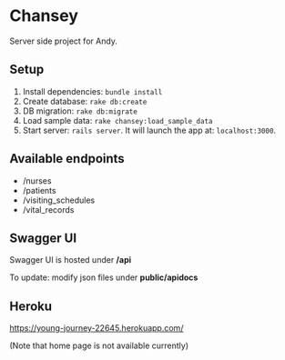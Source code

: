 # Chansey
Server side project for Andy.

## Setup
1. Install dependencies: `bundle install`
2. Create database: `rake db:create`
3. DB migration: `rake db:migrate`
4. Load sample data: `rake chansey:load_sample_data`
5. Start server: `rails server`. It will launch the app at: `localhost:3000`.

## Available endpoints
* /nurses
* /patients
* /visiting_schedules
* /vital_records             

## Swagger UI
Swagger UI is hosted under **/api**

To update: modify json files under **public/apidocs**

## Heroku
https://young-journey-22645.herokuapp.com/

(Note that home page is not available currently)
